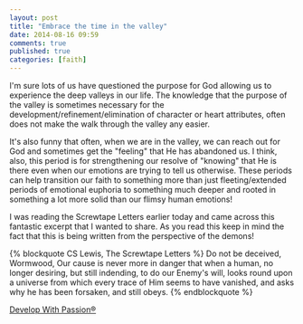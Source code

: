 ```yaml
---
layout: post
title: "Embrace the time in the valley"
date: 2014-08-16 09:59
comments: true
published: true
categories: [faith]
---
```

I'm sure lots of us have questioned the purpose for God allowing us to experience the deep valleys in our life. The knowledge that the purpose of the valley is sometimes necessary for the development/refinement/elimination of character or heart attributes, often does not make the walk through the valley any easier.

It's also funny that often, when we are in the valley, we can reach out for God and sometimes get the "feeling" that He has abandoned us. I think, also, this period is for strengthening our resolve of "knowing" that He is there even when our emotions are trying to tell us otherwise. These periods can help transition our faith to something more than just fleeting/extended periods of emotional euphoria to something much deeper and rooted in something a lot more solid than our flimsy human
emotions!

I was reading the Screwtape Letters earlier today and came across this fantastic excerpt that I wanted to share. As you read this keep in mind the fact that this is being written from the perspective of the demons!

{% blockquote CS Lewis, The Screwtape Letters %}
Do not be deceived, Wormwood, Our cause is never more in danger that when a human, no longer desiring, but still indending, to do our Enemy's will, looks round upon a universe from which every trace of Him seems to have vanished, and asks why he has been forsaken, and still obeys.
{% endblockquote %}

[Develop With Passion®](http://www.developwithpassion.com)
